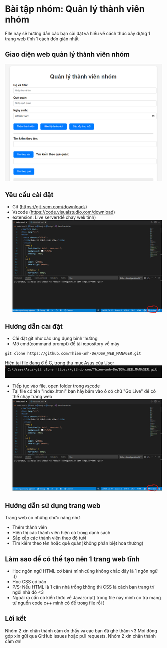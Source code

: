# Bài tập nhóm: Quản lý thành viên nhóm
FIle này sẽ hướng dẫn các bạn cài đặt và hiểu về cách thức xây dựng 1 trang web tĩnh 1 cách đơn giản nhất
## Giao diện web quản lý thành viên nhóm
![Giao diện web](fe.png)
## Yêu cầu cài đặt
+ Git (https://git-scm.com/downloads)
+ Vscode (https://code.visualstudio.com/download)
+ extension: Live server(để chạy web tĩnh)
![live server](img_hdsd\go_live.png)
## Hướng dẫn cài đặt
- Cài đặt git như các ứng dụng bình thường
- Mở cmd(command prompt) để tải repository về máy
```
git clone https://github.com/Thien-anh-De/DSA_WEB_MANAGER.git
```
Hiện tại file đang ở ổ C, trong thư mục Asus của User
![Vị trí hiện tại của file](clone_git.png)
- Tiếp tục vào file, open folder trong vscode
- Tại file có tên "index.html" bạn hãy bấm vào ô có chữ "Go Live" để có thể chạy trang web
![go live](go_live.png)
## Hướng dẫn sử dụng trang web
Trang web có những chức năng như 
- Thêm thành viên
- Hiện thị các thành viên hiện có trong danh sách
- Sắp xếp các thành viên theo độ tuổi
- Tìm kiếm theo tên hoặc quê quán( không phân biệt hoa thường)
## Làm sao để có thể tạo nên 1 trang web tĩnh
-  Học ngôn ngữ HTML cơ bản( mình cũng không chắc đây là 1 ngôn ngữ :))
- Học CSS cơ bản
- P/S: Nếu HTML là 1 căn nhà trống không thì CSS là cách bạn trang trí ngôi nhà đó <3
- Ngoài ra cần có kiến thức về Javascript( trong file này mình có tra mạng từ nguồn code c++ mình có để trong file rồi )
## Lời kết
Nhóm 2 xin chân thành cảm ơn thầy và các bạn đã ghé thăm <3
Mọi đóng góp xin gửi qua GitHub issues hoặc pull requests. Nhóm 2 xin chân thành cảm ơn!